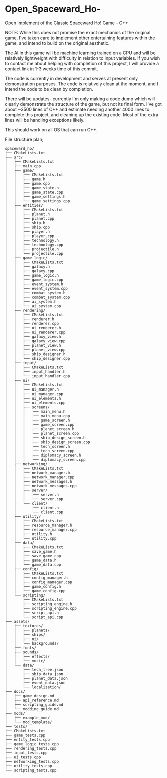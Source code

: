 # Open_Spaceward_Ho-
Open Implement of the Classic Spaceward Ho! Game - C++

NOTE: While this does not promise the exact mechanics of the original game, I've taken care to implement other entertaining features within the game, and intend to build on the original aesthetic.

The AI in this game will be machine learning trained on a CPU and will be relatively lightweight with difficulty in relation to input variables. If you wish to contact me about helping with completion of this project, I will provide a contact link in 1-3 weeks time of this commit.

The code is currently in development and serves at present only demonstration purposes. The code is relatively clean at the moment, and I intend the code to be clean by completion.

There will be updates- currently I'm only making a code dump which will clearly demonstrate the structure of the game, but not its final form. I've got about ~3500 lines of C++ and estimate needing another 4000 lines to complete this project, and cleaning up the existing code. Most of the extra lines will be handling exceptions likely.

This should work on all OS that can run C++.


File structure plan;
```
spaceward_ho/
├── CMakeLists.txt
├── src/
│   ├── CMakeLists.txt
│   ├── main.cpp
│   ├── game/
│   │   ├── CMakeLists.txt
│   │   ├── game.h
│   │   ├── game.cpp
│   │   ├── game_state.h
│   │   ├── game_state.cpp
│   │   ├── game_settings.h
│   │   └── game_settings.cpp
│   ├── entities/
│   │   ├── CMakeLists.txt
│   │   ├── planet.h
│   │   ├── planet.cpp
│   │   ├── ship.h
│   │   ├── ship.cpp
│   │   ├── player.h
│   │   ├── player.cpp
│   │   ├── technology.h
│   │   ├── technology.cpp
│   │   ├── projectile.h
│   │   └── projectile.cpp
│   ├── game_logic/
│   │   ├── CMakeLists.txt
│   │   ├── galaxy.h
│   │   ├── galaxy.cpp
│   │   ├── game_logic.h
│   │   ├── game_logic.cpp
│   │   ├── event_system.h
│   │   ├── event_system.cpp
│   │   ├── combat_system.h
│   │   ├── combat_system.cpp
│   │   ├── ai_system.h
│   │   └── ai_system.cpp
│   ├── rendering/
│   │   ├── CMakeLists.txt
│   │   ├── renderer.h
│   │   ├── renderer.cpp
│   │   ├── ui_renderer.h
│   │   ├── ui_renderer.cpp
│   │   ├── galaxy_view.h
│   │   ├── galaxy_view.cpp
│   │   ├── planet_view.h
│   │   ├── planet_view.cpp
│   │   ├── ship_designer.h
│   │   └── ship_designer.cpp
│   ├── input/
│   │   ├── CMakeLists.txt
│   │   ├── input_handler.h
│   │   └── input_handler.cpp
│   ├── ui/
│   │   ├── CMakeLists.txt
│   │   ├── ui_manager.h
│   │   ├── ui_manager.cpp
│   │   ├── ui_elements.h
│   │   ├── ui_elements.cpp
│   │   ├── screens/
│   │   │   ├── main_menu.h
│   │   │   ├── main_menu.cpp
│   │   │   ├── game_screen.h
│   │   │   ├── game_screen.cpp
│   │   │   ├── planet_screen.h
│   │   │   ├── planet_screen.cpp
│   │   │   ├── ship_design_screen.h
│   │   │   ├── ship_design_screen.cpp
│   │   │   ├── tech_screen.h
│   │   │   ├── tech_screen.cpp
│   │   │   ├── diplomacy_screen.h
│   │   │   └── diplomacy_screen.cpp
│   ├── networking/
│   │   ├── CMakeLists.txt
│   │   ├── network_manager.h
│   │   ├── network_manager.cpp
│   │   ├── network_messages.h
│   │   ├── network_messages.cpp
│   │   ├── server/
│   │   │   ├── server.h
│   │   │   └── server.cpp
│   │   └── client/
│   │       ├── client.h
│   │       └── client.cpp
│   ├── utility/
│   │   ├── CMakeLists.txt
│   │   ├── resource_manager.h
│   │   ├── resource_manager.cpp
│   │   ├── utility.h
│   │   └── utility.cpp
│   ├── data/
│   │   ├── CMakeLists.txt
│   │   ├── save_game.h
│   │   ├── save_game.cpp
│   │   ├── game_data.h
│   │   └── game_data.cpp
│   ├── config/
│   │   ├── CMakeLists.txt
│   │   ├── config_manager.h
│   │   ├── config_manager.cpp
│   │   ├── game_config.h
│   │   └── game_config.cpp
│   └── scripting/
│       ├── CMakeLists.txt
│       ├── scripting_engine.h
│       ├── scripting_engine.cpp
│       ├── script_api.h
│       └── script_api.cpp
├── assets/
│   ├── textures/
│   │   ├── planets/
│   │   ├── ships/
│   │   ├── ui/
│   │   └── backgrounds/
│   ├── fonts/
│   ├── sounds/
│   │   ├── effects/
│   │   └── music/
│   └── data/
│       ├── tech_tree.json
│       ├── ship_data.json
│       ├── planet_data.json
│       ├── event_data.json
│       └── localization/
├── docs/
│   ├── game_design.md
│   ├── api_reference.md
│   ├── scripting_guide.md
│   └── modding_guide.md
├── mods/
│   ├── example_mod/
│   └── mod_template/
└── tests/
├── CMakeLists.txt
├── game_tests.cpp
├── entity_tests.cpp
├── game_logic_tests.cpp
├── rendering_tests.cpp
├── input_tests.cpp
├── ui_tests.cpp
├── networking_tests.cpp
├── utility_tests.cpp
└── scripting_tests.cpp
```
